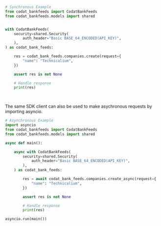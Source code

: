 <!-- Start SDK Example Usage [usage] -->
```python
# Synchronous Example
from codat_bankfeeds import CodatBankFeeds
from codat_bankfeeds.models import shared


with CodatBankFeeds(
    security=shared.Security(
        auth_header="Basic BASE_64_ENCODED(API_KEY)",
    ),
) as codat_bank_feeds:

    res = codat_bank_feeds.companies.create(request={
        "name": "Technicalium",
    })

    assert res is not None

    # Handle response
    print(res)
```

</br>

The same SDK client can also be used to make asychronous requests by importing asyncio.
```python
# Asynchronous Example
import asyncio
from codat_bankfeeds import CodatBankFeeds
from codat_bankfeeds.models import shared

async def main():

    async with CodatBankFeeds(
        security=shared.Security(
            auth_header="Basic BASE_64_ENCODED(API_KEY)",
        ),
    ) as codat_bank_feeds:

        res = await codat_bank_feeds.companies.create_async(request={
            "name": "Technicalium",
        })

        assert res is not None

        # Handle response
        print(res)

asyncio.run(main())
```
<!-- End SDK Example Usage [usage] -->